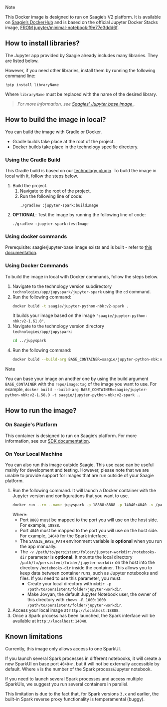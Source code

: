 > [!NOTE] 
> This Docker image is designed to run on Saagie’s V2 platform. It is available on <a href="https://hub.docker.com/r/saagie/jupyter-python-nbk" target="_blank">Saagie’s DockerHub</a> and is based on the official Jupyter Docker Stacks image, <a href="https://hub.docker.com/r/jupyter/minimal-notebook/" target="_blank">FROM jupyter/minimal-notebook:f9e77e3ddd6f</a>.

## How to install libraries?

The Jupyter app provided by Saagie already includes many libraries. They are listed below. 

However, if you need other libraries, install them by running the following command line:

```
!pip install libraryName
```
Where `libraryName` must be replaced with the name of the desired library. 

> _For more information, see [Saagies' Jupyter base image ](../jupyter/README.md)._

## How to build the image in local?

You can build the image with Gradle or Docker.
- Gradle builds take place at the root of the project.
- Docker builds take place in the technology specific directory.

### Using the Gradle Build

This Gradle build is based on our [technology plugin](https://github.com/saagie/technologies-plugin). To build the image in local with it, follow the steps below.

1. Build the project. 
   1. Navigate to the root of the project.
   2. Run the following line of code:
      ```
      ./gradlew :jupyter-spark:buildImage
      ```
2. **OPTIONAL**: Test the image by running the following line of code:
    ```
    ./gradlew :jupyter-spark:testImage
    ```

### Using docker commands

Prerequisite: saagie/jupyter-base image exists and is built - refer to [this documentation](../jupyter/README.md).

### Using Docker Commands

To build the image in local with Docker commands, follow the steps below.

1. Navigate to the technology version subdirectory `technologies/app/jupyspark/jupyter-spark` using the `cd` command.
2. Run the following command:
    ```bash
    docker build -t saagie/jupyter-python-nbk:v2-spark .
    ```
   It builds your image based on the image `"saagie/jupyter-python-nbk:v2-1.61.0"`.
3. Navigate to the technology version directory `technologies/app/jupyspark`:
    ```bash
    cd ../jupyspark
    ```
4. Run the following command:
    ```bash
    docker build --build-arg BASE_CONTAINER=saagie/jupyter-python-nbk:v2-1.61.0 -t saagie/jupyter-python-nbk:v2-spark .
    ```
> [!NOTE]
> You can base your image on another one by using the build argument `BASE_CONTAINER` with the `repo/image:tag` of the image you want to use. For example, `docker build --build-arg BASE_CONTAINER=saagie/jupyter-python-nbk:v2-1.58.0 -t saagie/jupyter-python-nbk:v2-spark .`.
     
## How to run the image?

### On Saagie's Platform 

This container is designed to run on Saagie’s platform. For more information, see our [SDK documentation](https://docs.saagie.io/user/latest/developer/sdk/).

### On Your Local Machine

You can also run this image outside Saagie. This use case can be useful mainly for development and testing. However, please note that we are unable to provide support for images that are run outside of your Saagie platform.

1. Run the following command. It will launch a Docker container with the Jupyter version and configurations that you want to use.
    ```bash
    docker run --rm --name jupyspark -p 18888:8888 -p 14040:4040 -v /path/to/persistent/folder/jupyter-workdir:/notebooks-dir saagie/jupyter-python-nbk:v2-spark	
    ```
   Where:
   - Port `8888` must be mapped to the port you will use on the host side. For example, `18888`.
   - Port `4040` must be mapped to the port you will use on the host side. For example, `14040` for the Spark interface.
   - The `SAAGIE_BASE_PATH` environment variable is **optional** when you run the app manually.
   - The `-v /path/to/persistent/folder/jupyter-workdir:/notebooks-dir` parameter is **optional**. It mounts the local directory `/path/to/persistent/folder/jupyter-workdir` on the host into the directory `/notebooks-dir` inside the container. This allows you to keep data between container runs, such as Jupyter notebooks and files. If you need to use this parameter, you must:
     - Create your local directory with `mkdir -p /path/to/persistent/folder/jupyter-workdir`.
     - Make Jovyan, the default Jupyter Notebook user, the owner of this directory with `chown -R 1000:1000 /path/to/persistent/folder/jupyter-workdir`.
2. Access your local image at `http://localhost:18888`.
3. Once a Spark process has been launched, the Spark interface will be available at `http://localhost:14040`.

## Known limitations

Currently, this image only allows access to one SparkUI.

If you launch several Spark processes in different notebooks, it will create a new SparkUI on base port `4040+n`, but it will not be externally accessible by default. Where `n` is the number of the Spark process/Jupyter notebook.

If you need to launch several Spark processes and access multiple SparkUIs, we suggest you run several containers in parallel.

This limitation is due to the fact that, for Spark versions `3.x` and earlier, the built-in Spark reverse proxy functionality is temperamental (buggy).